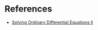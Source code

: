 # References

 * [Solving Ordinary Differential Equations II](https://link.springer.com/book/10.1007/978-3-662-09947-6)

